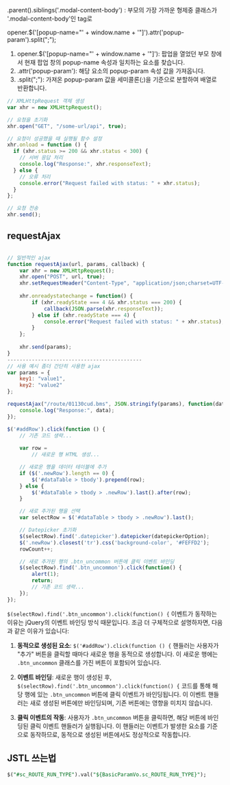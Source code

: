 .parent().siblings('.modal-content-body') : 부모의 가장 가까운 형제중 클래스가 '.modal-content-body'인 tag로


opener.$('\[popup-name="' + window.name + '"]').attr('popup-param').split(";");
1. opener.$('\[popup-name="' + window.name + '"]'): 팝업을 열었던 부모 창에서 현재 팝업 창의 popup-name 속성과 일치하는 요소를 찾습니다.
2. .attr('popup-param'): 해당 요소의 popup-param 속성 값을 가져옵니다.
3. .split(";"): 가져온 popup-param 값을 세미콜론(;)을 기준으로 분할하여 배열로 반환합니다.



```javaScript
// XMLHttpRequest 객체 생성
var xhr = new XMLHttpRequest();

// 요청을 초기화
xhr.open("GET", "/some-url/api", true);

// 요청이 성공했을 때 실행될 함수 설정
xhr.onload = function () {
  if (xhr.status >= 200 && xhr.status < 300) {
    // 서버 응답 처리
    console.log("Response:", xhr.responseText);
  } else {
    // 오류 처리
    console.error("Request failed with status: " + xhr.status);
  }
};

// 요청 전송
xhr.send();

```


## requestAjax

```javaScript

// 일반적인 ajax
function requestAjax(url, params, callback) {
    var xhr = new XMLHttpRequest();
    xhr.open("POST", url, true);
    xhr.setRequestHeader("Content-Type", "application/json;charset=UTF-8");
    
    xhr.onreadystatechange = function() {
        if (xhr.readyState === 4 && xhr.status === 200) {
            callback(JSON.parse(xhr.responseText));
        } else if (xhr.readyState === 4) {
            console.error("Request failed with status: " + xhr.status);
        }
    };
    
    xhr.send(params);
}
--------------------------------------------
// 사용 예시 좀더 간단히 사용한 ajax
var params = {
    key1: "value1",
    key2: "value2"
};

requestAjax("/route/01130cud.bms", JSON.stringify(params), function(data) {
    console.log("Response:", data);
});

```




```javascript
$('#addRow').click(function () {
    // 기존 코드 생략...
    
    var row =
        // 새로운 행 HTML 생성...

    // 새로운 행을 데이터 테이블에 추가
    if ($('.newRow').length == 0) {
        $('#dataTable > tbody').prepend(row);
    } else {
        $('#dataTable > tbody > .newRow').last().after(row);
    }

    // 새로 추가된 행을 선택
    var selectRow = $('#dataTable > tbody > .newRow').last();

    // Datepicker 초기화
    $(selectRow).find('.datepicker').datepicker(datepickerOption);
    $('.newRow').closest('tr').css('background-color', '#FEFFD2');
    rowCount++;

    // 새로 추가된 행의 .btn_uncommon 버튼에 클릭 이벤트 바인딩
    $(selectRow).find('.btn_uncommon').click(function() {
        alert(1);
        return;
        // 기존 코드 생략...
    });
});

```

`$(selectRow).find('.btn_uncommon').click(function() {` 이벤트가 동작하는 이유는 jQuery의 이벤트 바인딩 방식 때문입니다. 조금 더 구체적으로 설명하자면, 다음과 같은 이유가 있습니다:

1. **동적으로 생성된 요소**: `$('#addRow').click(function () {` 핸들러는 사용자가 "추가" 버튼을 클릭할 때마다 새로운 행을 동적으로 생성합니다. 이 새로운 행에는 `.btn_uncommon` 클래스를 가진 버튼이 포함되어 있습니다.
    
2. **이벤트 바인딩**: 새로운 행이 생성된 후, `$(selectRow).find('.btn_uncommon').click(function() {` 코드를 통해 해당 행에 있는 `.btn_uncommon` 버튼에 클릭 이벤트가 바인딩됩니다. 이 이벤트 핸들러는 새로 생성된 버튼에만 바인딩되며, 기존 버튼에는 영향을 미치지 않습니다.
    
3. **클릭 이벤트의 작동**: 사용자가 `.btn_uncommon` 버튼을 클릭하면, 해당 버튼에 바인딩된 클릭 이벤트 핸들러가 실행됩니다. 이 핸들러는 이벤트가 발생한 요소를 기준으로 동작하므로, 동적으로 생성된 버튼에서도 정상적으로 작동합니다.



## JSTL 쓰는법
```sql
$("#sc_ROUTE_RUN_TYPE").val("${BasicParamVo.sc_ROUTE_RUN_TYPE}");
```